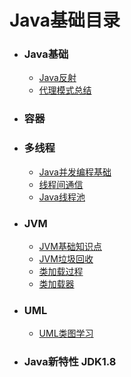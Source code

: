 # Java基础目录

* ### Java基础

  * [Java反射](reflect/什么是Java反射.md)
  * [代理模式总结](proxy/代理模式总结.md)

* ### 容器

* ### 多线程

  * [Java并发编程基础](../thread/Java并发编程基础.md)
  * [线程间通信](../thread/线程间通信.md)
  * [Java线程池](../thread/线程池学习.md)

* ### JVM

  * [JVM基础知识点](jvm/JVM知识点.md)
  * [JVM垃圾回收](jvm/JVM垃圾回收机制.md)
  * [类加载过程](jvm/类加载过程.md)
  * [类加载器](jvm/类加载器.md)

* ### UML

  * [UML类图学习](uml/UML类学习总结.md)

* ### Java新特性 JDK1.8